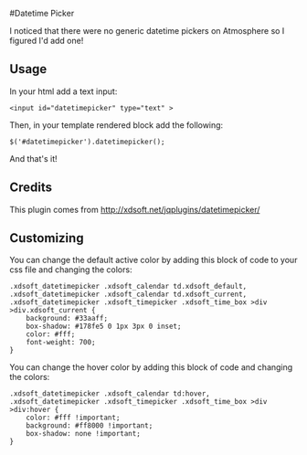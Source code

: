 #Datetime Picker

I noticed that there were no generic datetime pickers on Atmosphere so I figured I'd add one!

## Usage

In your html add a text input:

```
<input id="datetimepicker" type="text" >
```

Then, in your template rendered block add the following:

```
$('#datetimepicker').datetimepicker();
```

And that's it!

## Credits

This plugin comes from http://xdsoft.net/jqplugins/datetimepicker/

## Customizing

You can change the default active color by adding this block of code to your css file and changing the colors:

```
.xdsoft_datetimepicker .xdsoft_calendar td.xdsoft_default,
.xdsoft_datetimepicker .xdsoft_calendar td.xdsoft_current,
.xdsoft_datetimepicker .xdsoft_timepicker .xdsoft_time_box >div >div.xdsoft_current {
	background: #33aaff;
	box-shadow: #178fe5 0 1px 3px 0 inset;
	color: #fff;
	font-weight: 700;
}
```

You can change the hover color by adding this block of code and changing the colors:

```
.xdsoft_datetimepicker .xdsoft_calendar td:hover,
.xdsoft_datetimepicker .xdsoft_timepicker .xdsoft_time_box >div >div:hover {
	color: #fff !important;
	background: #ff8000 !important;
	box-shadow: none !important;
}
```

